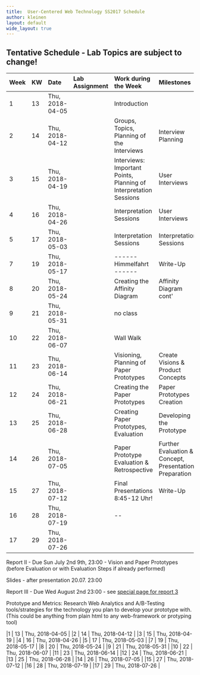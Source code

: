 ```yaml
---
title:  User-Centered Web Technology SS2017 Schedule
author: kleinen
layout: default
wide_layout: true
---
```



## Tentative Schedule - Lab Topics are subject to change!


| Week | KW | Date            | Lab Assignment | Work during the Week                                              | Milestones                                             | Reading                                                                                                                                                                 |
|:-----|:---|:----------------|:---------------|:------------------------------------------------------------------|:-------------------------------------------------------|:------------------------------------------------------------------------------------------------------------------------------------------------------------------------|
| 1    | 13 | Thu, 2018-04-05 |                | Introduction                                                      |                                                        | | Chapter 1 - Introduction &  Chapter 2 - User Data Drives Design (27 + 11 P.)                                       |                      |            |              |
| 2    | 14 | Thu, 2018-04-12 |                | Groups, Topics, Planning of the Interviews                        | Interview Planning                                     | | Chapter 3 - Principles of Contextual Inquiry (43-80, 37 P.)                                                        |                      |            |              |
| 3    | 15 | Thu, 2018-04-19 |                | Interviews: Important Points, Planning of Interpretation Sessions | User Interviews                                        | | Chapter 4 - The Interpretation Session (P81-105, 26P.)                                                             |                      |            |              |
| 4    | 16 | Thu, 2018-04-26 |                | Interpretation Sessions                                           | User Interviews                                        | | Chapter 5 - From Data to Insight: Contextual Design Models &  Chapter 6 - The Affinity Diagram (P127-146, 19 P.)   |                      |            |              |
| 5    | 17 | Thu, 2018-05-03 |                | Interpretation Sessions                                           | Interpretation Sessions                                | | Excerpt from Chapters 7 & 8: Personas, Chapter 9 - Inventing the Next Product Concept (P. 233- 251, 18P. )         |                      |            |              |
| 7    | 19 | Thu, 2018-05-17 |                | ------ Himmelfahrt ------                                         | Write-Up                                               | Report I     | Chapter 10 - The Bridge From Data to Design: The Wall Walk (P. 253-275, 22P) & Chapter 11 Ideation                 |                      |            | |
| 8    | 20 | Thu, 2018-05-24 |                | Creating the Affinity Diagram                                     | Affinity Diagram  cont'                                | | Chapter 17 - Validating the Design (P. 413-441, 28P) (Paper Prototypes!)                                           |                      |            |              |
| 9    | 21 | Thu, 2018-05-31 |                | no class                                                          |                                                        | | Chapter 19 - Project Planning and execution                                                                        |                      |            |              |
| 10   | 22 | Thu, 2018-06-07 |                | Wall Walk                                                         |                                                        | | reread Chapter 11 Ideation for Visioning Session,  reread Chapter 17 - Validating the Design  (Paper Prototypes!), |                      |            |              |
| 11   | 23 | Thu, 2018-06-14 |                | Visioning, Planning of Paper Prototypes                           | Create Visions & Product Concepts                      | |                                                                                                                    |                      |            |              |
| 12   | 24 | Thu, 2018-06-21 |                | Creating the Paper Prototypes                                     | Paper Prototypes Creation                              | |                                                                                                                    |                      |            |              |
| 13   | 25 | Thu, 2018-06-28 |                | Creating Paper Prototypes,  Evaluation                            | Developing the Prototype                               | Report II    | Report II writeup                                                                                                  |                      |            | |
| 14   | 26 | Thu, 2018-07-05 |                | Paper Prototype Evaluation & Retrospective                        | Further Evaluation & Concept, Presentation Preparation | |                                                                                                                    |                      |            |              |
| 15   | 27 | Thu, 2018-07-12 |                | Final Presentations     8:45-12 Uhr!                              | Write-Up                                               | Presentation |                                                                                                                    |                      |            | |
| 16   | 28 | Thu, 2018-07-19 |                | --                                                                |                                                        | Report III   |                                                                                                                    |                      |            | |
| 17   | 29 | Thu, 2018-07-26 |                |                                                                   |                                                        |                                                                                                                                                                         |


Report II - Due Sun July <span class="linethrough">2nd</span> 9th, 23:00 - Vision and Paper Prototypes (before Evaluation or with Evaluation Steps if already performed)


Slides - after presentation 20.07. 23:00

Report III  - Due Wed August 2nd 23:00  - see [special page for report 3](../labs/report-3/)

 Prototype and  Metrics: Research Web Analytics and A/B-Testing tools/strategies for the technology you plan to develop your prototype with. (This could be anything from plain html to any web-framework or protyping tool)

 |1 | 13 | Thu, 2018-04-05 |
 |2 | 14 | Thu, 2018-04-12 |
 |3 | 15 | Thu, 2018-04-19 |
 |4 | 16 | Thu, 2018-04-26 |
 |5 | 17 | Thu, 2018-05-03 |
 |7 | 19 | Thu, 2018-05-17 |
 |8 | 20 | Thu, 2018-05-24 |
 |9 | 21 | Thu, 2018-05-31 |
 |10 | 22 | Thu, 2018-06-07 |
 |11 | 23 | Thu, 2018-06-14 |
 |12 | 24 | Thu, 2018-06-21 |
 |13 | 25 | Thu, 2018-06-28 |
 |14 | 26 | Thu, 2018-07-05 |
 |15 | 27 | Thu, 2018-07-12 |
 |16 | 28 | Thu, 2018-07-19 |
 |17 | 29 | Thu, 2018-07-26 |
